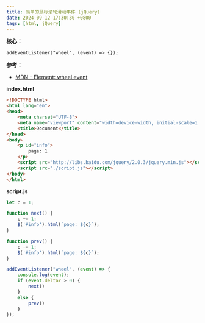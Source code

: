 ```yaml
---
title: 简单的鼠标滚轮滑动事件 (jQuery)
date: 2024-09-12 17:30:30 +0800
tags: [html, jQuery]
---
```


**核心：**

`addEventListener("wheel", (event) => {});`

**参考：**

* [MDN - Element: wheel event](https://developer.mozilla.org/en-US/docs/Web/API/Element/wheel_event)

**index.html**

```html
<!DOCTYPE html>
<html lang="en">
<head>
    <meta charset="UTF-8">
    <meta name="viewport" content="width=device-width, initial-scale=1.0">
    <title>Document</title>
</head>
<body>
    <p id="info">
        page: 1
    </p>
    <script src="http://libs.baidu.com/jquery/2.0.3/jquery.min.js"></script>
    <script src="./script.js"></script>
</body>
</html>
```

**script.js**

```js
let c = 1;

function next() {
    c += 1;
    $('#info').html(`page: ${c}`);
}

function prev() {
    c -= 1;
    $('#info').html(`page: ${c}`);
}

addEventListener("wheel", (event) => {
    console.log(event);
    if (event.deltaY > 0) {
        next()
    }
    else {
        prev()
    }
});
```